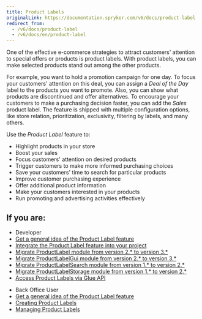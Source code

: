 ```yaml
---
title: Product Labels
originalLink: https://documentation.spryker.com/v6/docs/product-label
redirect_from:
  - /v6/docs/product-label
  - /v6/docs/en/product-label
---
```


One of the effective e-commerce strategies to attract customers' attention to special offers or products is product labels. With product labels, you can make selected products stand out among the other products. 

For example, you want to hold a promotion campaign for one day. To focus your customers' attention on this deal, you can assign a *Deal of the Day* label to the products you want to promote. Also, you can show what products are discontinued and offer alternatives. To encourage your customers to make a purchasing decision faster, you can add the *Sales* product label. The feature is shipped with multiple configuration options, like store relation, prioritization, exclusivity, filtering by labels, and many others. 

Use the *Product Label* feature to:

* Highlight products in your store
* Boost your sales
* Focus customers' attention on desired products
* Trigger customers to make more informed purchasing choices
* Save your customers' time to search for particular products
* Improve customer purchasing experience
* Offer additional product information
* Make your customers interested in your products
* Run promoting and advertising activities effectively

## If you are:


<div class="mr-container">
    <div class="mr-list-container">
        <!-- col1 -->
        <div class="mr-col">
            <ul class="mr-list mr-list-green">
                <li class="mr-title">Developer</li>
<li><a href="https://documentation.spryker.com/docs/product-label-feature-overview" class="mr-link">Get a general idea of the Product Label feature</a></li>
          <li><a href="https://documentation.spryker.com/docs/product-labels-feature-integration" class="mr-link">Integrate the Product Label feature into your project</a></li>
            <li><a href="https://documentation.spryker.com/docs/mg-product-label#upgrading-from-version-2---to-version-3--" class="mr-link">Migrate ProductLabel module from version 2.* to version 3.* </a></li>
                <li><a href="https://documentation.spryker.com/docs/en/mg-product-label-gui#upgrading-from-version-2---to-version-3--" class="mr-link">Migrate ProductLabelGui module from version 2.* to version 3.* </a></li>
                <li><a href="https://documentation.spryker.com/docs/migration-guide-productlabelsearch#upgrading-from-version-1---to-version-2--" class="mr-link">Migrate ProductLabelSearch module from version 1.* to version 2.* </a></li>
                <li><a href="https://documentation.spryker.com/docs/migration-guide-productlabelstorage#upgrading-from-version-1---to-version-2--" class="mr-link">Migrate ProductLabelStorage module from version 1.* to version 2.* </a></li>
                     <li><a href="https://documentation.spryker.com/docs/accessing-product-labels" class="mr-link">Access Product Labels via Glue API</a></li>
            </ul>
        </div>
        <!-- col2 -->
        <div class="mr-col">
            <ul class="mr-list mr-list-blue">
                <li class="mr-title"> Back Office User</li>
              <li><a href="https://documentation.spryker.com/docs/product-label-feature-overview" class="mr-link">Get a general idea of the Product Label feature</a></li>
       <li><a href="https://documentation.spryker.com/docs/en/creating-product-labels" class="mr-link">Creating Product Labels</a></li>
              <li><a href="https://documentation.spryker.com/docs/managing-product-labels" class="mr-link">Managing Product Labels</a></li>
            </ul>
        </div>
    </div>
</div>



